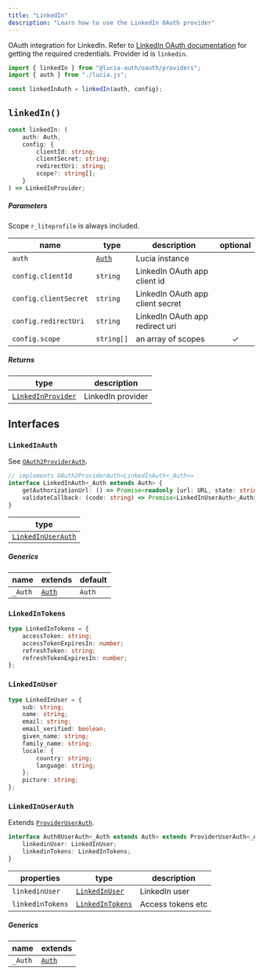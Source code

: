 ```yaml
---
title: "LinkedIn"
description: "Learn how to use the LinkedIn OAuth provider"
---
```


OAuth integration for LinkedIn. Refer to [LinkedIn OAuth documentation](https:/.microsoft.com/en-us/linkedin/shared/authentication/authorization-code-flow?tabs=HTTPS1) for getting the required credentials. Provider id is `linkedin`.

```ts
import { linkedIn } from "@lucia-auth/oauth/providers";
import { auth } from "./lucia.js";

const linkedInAuth = linkedIn(auth, config);
```

## `linkedIn()`

```ts
const linkedIn: (
	auth: Auth,
	config: {
		clientId: string;
		clientSecret: string;
		redirectUri: string;
		scope?: string[];
	}
) => LinkedInProvider;
```

##### Parameters

Scope `r_liteprofile` is always included.

| name                  | type                                       | description                      | optional |
| --------------------- | ------------------------------------------ | -------------------------------- | :------: |
| `auth`                | [`Auth`](/reference/lucia/interfaces/auth) | Lucia instance                   |          |
| `config.clientId`     | `string`                                   | LinkedIn OAuth app client id     |          |
| `config.clientSecret` | `string`                                   | LinkedIn OAuth app client secret |          |
| `config.redirectUri`  | `string`                                   | LinkedIn OAuth app redirect uri  |          |
| `config.scope`        | `string[]`                                 | an array of scopes               |    ✓     |

##### Returns

| type                                    | description       |
| --------------------------------------- | ----------------- |
| [`LinkedInProvider`](#linkedinprovider) | LinkedIn provider |

## Interfaces

### `LinkedInAuth`

See [`OAuth2ProviderAuth`](/reference/oauth/interfaces/oauth2providerauth).

```ts
// implements OAuth2ProviderAuth<LinkedInAuth<_Auth>>
interface LinkedInAuth<_Auth extends Auth> {
	getAuthorizationUrl: () => Promise<readonly [url: URL, state: string]>;
	validateCallback: (code: string) => Promise<LinkedInUserAuth<_Auth>>;
}
```

| type                                    |
| --------------------------------------- |
| [`LinkedInUserAuth`](#linkedinuserauth) |

##### Generics

| name    | extends    | default |
| ------- | ---------- | ------- |
| `_Auth` | [`Auth`]() | `Auth`  |

### `LinkedInTokens`

```ts
type LinkedInTokens = {
	accessToken: string;
	accessTokenExpiresIn: number;
	refreshToken: string;
	refreshTokenExpiresIn: number;
};
```

### `LinkedInUser`

```ts
type LinkedInUser = {
	sub: string;
	name: string;
	email: string;
	email_verified: boolean;
	given_name: string;
	family_name: string;
	locale: {
		country: string;
		language: string;
	};
	picture: string;
};
```

### `LinkedInUserAuth`

Extends [`ProviderUserAuth`](/reference/oauth/interfaces/provideruserauth).

```ts
interface Auth0UserAuth<_Auth extends Auth> extends ProviderUserAuth<_Auth> {
	linkedinUser: LinkedInUser;
	linkedinTokens: LinkedInTokens;
}
```

| properties       | type                                | description       |
| ---------------- | ----------------------------------- | ----------------- |
| `linkedinUser`   | [`LinkedInUser`](#linkedinuser)     | LinkedIn user     |
| `linkedinTokens` | [`LinkedInTokens`](#linkedintokens) | Access tokens etc |

##### Generics

| name    | extends    |
| ------- | ---------- |
| `_Auth` | [`Auth`]() |
